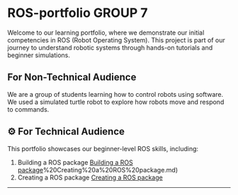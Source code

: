 # ROS-portfolio GROUP 7

Welcome to our learning portfolio, where we demonstrate our initial competencies in ROS (Robot Operating System). This project is part of our journey to understand robotic systems through hands-on tutorials and beginner simulations.



## For Non-Technical Audience

We are a group of students learning how to control robots using software. We used a simulated turtle robot to explore how robots move and respond to commands.


## ⚙️ For Technical Audience

This portfolio showcases our beginner-level ROS skills, including:

1. Building a ROS package [Building a ROS package](https://github.com/pokohroh/ros-portfolio/blob/b1d926216752347057fd42c3a662f23ac102c37e/Tutorials%20Completed/2)%20Creating%20a%20ROS%20package.md)
2. Creating a ROS package [Creating a ROS package](https://github.com/pokohroh/ros-portfolio/blob/b1d926216752347057fd42c3a662f23ac102c37e/Tutorials%20Completed/2%20Creating%20a%20ROS%20package.md)
---

